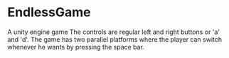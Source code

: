 # EndlessGame
A unity engine game 
The controls are regular left and right buttons or 'a' and 'd'.
The game has two parallel platforms where the player can switch whenever he wants by pressing the space bar.

